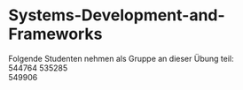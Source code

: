 # Systems-Development-and-Frameworks

Folgende Studenten nehmen als Gruppe an dieser Übung teil:   
544764 
535285  
549906  
